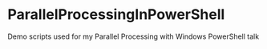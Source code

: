ParallelProcessingInPowerShell
==============================

Demo scripts used for my Parallel Processing with Windows PowerShell talk
